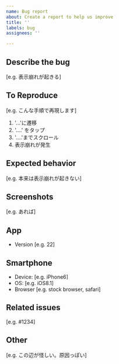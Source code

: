 ```yaml
---
name: Bug report
about: Create a report to help us improve
title: ''
labels: bug
assignees: ''

---
```


## Describe the bug
[e.g. 表示崩れが起きる]

## To Reproduce
[e.g. こんな手順で再現します]
1. '...'に遷移
2. '....' をタップ
3. '....'までスクロール
4. 表示崩れが発生

## Expected behavior
[e.g. 本来は表示崩れが起きない]

## Screenshots
[e.g. あれば]

## App
 - Version [e.g. 22]

## Smartphone
 - Device: [e.g. iPhone6]
 - OS: [e.g. iOS8.1]
 - Browser [e.g. stock browser, safari]

## Related issues
[e.g. #1234]

## Other
[e.g. この辺が怪しい。原因っぽい]
